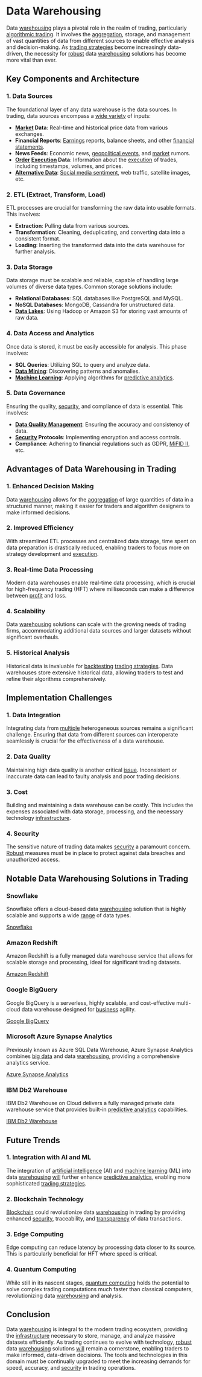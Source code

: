 # Data Warehousing

Data [warehousing](../w/warehousing.md) plays a pivotal role in the realm of trading, particularly [algorithmic trading](../a/algorithmic_trading.md). It involves the [aggregation](../a/aggregation.md), storage, and management of vast quantities of data from different sources to enable effective analysis and decision-making. As [trading strategies](../t/trading_strategies.md) become increasingly data-driven, the necessity for [robust](../r/robust.md) data [warehousing](../w/warehousing.md) solutions has become more vital than ever.

## Key Components and Architecture

### 1. Data Sources
The foundational layer of any data warehouse is the data sources. In trading, data sources encompass a [wide variety](../w/wide_variety.md) of inputs:

- **[Market](../m/market.md) Data**: Real-time and historical price data from various exchanges.
- **Financial Reports**: [Earnings](../e/earnings.md) reports, balance sheets, and other [financial statements](../f/financial_statements.md).
- **News Feeds**: Economic news, [geopolitical events](../g/geopolitical_events.md), and [market](../m/market.md) rumors.
- **[Order](../o/order.md) [Execution](../e/execution.md) Data**: Information about the [execution](../e/execution.md) of trades, including timestamps, volumes, and prices.
- **[Alternative Data](../a/alternative_data.md)**: [Social media sentiment](../s/social_media_sentiment.md), web traffic, satellite images, etc.

### 2. ETL (Extract, Transform, Load)
ETL processes are crucial for transforming the raw data into usable formats. This involves:

- **Extraction**: Pulling data from various sources.
- **Transformation**: Cleaning, deduplicating, and converting data into a consistent format.
- **Loading**: Inserting the transformed data into the data warehouse for further analysis.

### 3. Data Storage
Data storage must be scalable and reliable, capable of handling large volumes of diverse data types. Common storage solutions include:

- **Relational Databases**: SQL databases like PostgreSQL and MySQL.
- **NoSQL Databases**: MongoDB, Cassandra for unstructured data.
- **[Data Lakes](../d/data_lakes_in_trading.md)**: Using Hadoop or Amazon S3 for storing vast amounts of raw data.

### 4. Data Access and Analytics
Once data is stored, it must be easily accessible for analysis. This phase involves:

- **SQL Queries**: Utilizing SQL to query and analyze data.
- **[Data Mining](../d/data_mining.md)**: Discovering patterns and anomalies.
- **[Machine Learning](../m/machine_learning.md)**: Applying algorithms for [predictive analytics](../p/predictive_analytics.md).

### 5. Data Governance
Ensuring the quality, [security](../s/security.md), and compliance of data is essential. This involves:

- **[Data Quality Management](../d/data_quality_management.md)**: Ensuring the accuracy and consistency of data.
- **[Security](../s/security.md) Protocols**: Implementing encryption and access controls.
- **Compliance**: Adhering to financial regulations such as GDPR, [MiFID II](../m/mifid_ii.md), etc.

## Advantages of Data Warehousing in Trading

### 1. Enhanced Decision Making
Data [warehousing](../w/warehousing.md) allows for the [aggregation](../a/aggregation.md) of large quantities of data in a structured manner, making it easier for traders and algorithm designers to make informed decisions.

### 2. Improved Efficiency 
With streamlined ETL processes and centralized data storage, time spent on data preparation is drastically reduced, enabling traders to focus more on strategy development and [execution](../e/execution.md).

### 3. Real-time Data Processing
Modern data warehouses enable real-time data processing, which is crucial for high-frequency trading (HFT) where milliseconds can make a difference between [profit](../p/profit.md) and loss.

### 4. Scalability
Data [warehousing](../w/warehousing.md) solutions can scale with the growing needs of trading firms, accommodating additional data sources and larger datasets without significant overhauls.

### 5. Historical Analysis
Historical data is invaluable for [backtesting](../b/backtesting.md) [trading strategies](../t/trading_strategies.md). Data warehouses store extensive historical data, allowing traders to test and refine their algorithms comprehensively.

## Implementation Challenges

### 1. Data Integration
Integrating data from [multiple](../m/multiple.md) heterogeneous sources remains a significant challenge. Ensuring that data from different sources can interoperate seamlessly is crucial for the effectiveness of a data warehouse.

### 2. Data Quality
Maintaining high data quality is another critical [issue](../i/issue.md). Inconsistent or inaccurate data can lead to faulty analysis and poor trading decisions.

### 3. Cost
Building and maintaining a data warehouse can be costly. This includes the expenses associated with data storage, processing, and the necessary technology [infrastructure](../i/infrastructure.md).

### 4. Security
The sensitive nature of trading data makes [security](../s/security.md) a paramount concern. [Robust](../r/robust.md) measures must be in place to protect against data breaches and unauthorized access.

## Notable Data Warehousing Solutions in Trading

### Snowflake
Snowflake offers a cloud-based data [warehousing](../w/warehousing.md) solution that is highly scalable and supports a wide [range](../r/range.md) of data types.

[Snowflake](https://www.snowflake.com)

### Amazon Redshift
Amazon Redshift is a fully managed data warehouse service that allows for scalable storage and processing, ideal for significant trading datasets.

[Amazon Redshift](https://aws.amazon.com/redshift/)

### Google BigQuery
Google BigQuery is a serverless, highly scalable, and cost-effective multi-cloud data warehouse designed for [business](../b/business.md) agility.

[Google BigQuery](https://cloud.google.com/bigquery)

### Microsoft Azure Synapse Analytics
Previously known as Azure SQL Data Warehouse, Azure Synapse Analytics combines [big data](../b/big_data_in_trading.md) and data [warehousing](../w/warehousing.md), providing a comprehensive analytics service.

[Azure Synapse Analytics](https://azure.microsoft.com/en-us/services/synapse-analytics/)

### IBM Db2 Warehouse
IBM Db2 Warehouse on Cloud delivers a fully managed private data warehouse service that provides built-in [predictive analytics](../p/predictive_analytics.md) capabilities.

[IBM Db2 Warehouse](https://www.ibm.com/products/db2-warehouse)

## Future Trends

### 1. Integration with AI and ML
The integration of [artificial intelligence](../a/artificial_intelligence_in_trading.md) (AI) and [machine learning](../m/machine_learning.md) (ML) into data [warehousing](../w/warehousing.md) [will](../w/will.md) further enhance [predictive analytics](../p/predictive_analytics.md), enabling more sophisticated [trading strategies](../t/trading_strategies.md).

### 2. Blockchain Technology
[Blockchain](../b/blockchain_in_trading.md) could revolutionize data [warehousing](../w/warehousing.md) in trading by providing enhanced [security](../s/security.md), traceability, and [transparency](../t/transparency.md) of data transactions.

### 3. Edge Computing
Edge computing can reduce latency by processing data closer to its source. This is particularly beneficial for HFT where speed is critical.

### 4. Quantum Computing
While still in its nascent stages, [quantum computing](../q/quantum_computing_in_trading.md) holds the potential to solve complex trading computations much faster than classical computers, revolutionizing data [warehousing](../w/warehousing.md) and analysis.

## Conclusion

Data [warehousing](../w/warehousing.md) is integral to the modern trading ecosystem, providing the [infrastructure](../i/infrastructure.md) necessary to store, manage, and analyze massive datasets efficiently. As trading continues to evolve with technology, [robust](../r/robust.md) data [warehousing](../w/warehousing.md) solutions [will](../w/will.md) remain a cornerstone, enabling traders to make informed, data-driven decisions. The tools and technologies in this domain must be continually upgraded to meet the increasing demands for speed, accuracy, and [security](../s/security.md) in trading operations.